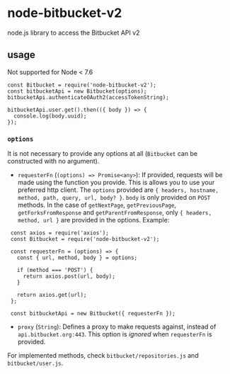 # node-bitbucket-v2
node.js library to access the Bitbucket API v2

## usage
Not supported for Node < 7.6

```
const Bitbucket = require('node-bitbucket-v2');
const bitbucketApi = new Bitbucket(options);
bitbucketApi.authenticateOAuth2(accessTokenString);

bitbucketApi.user.get().then(({ body }) => {
  console.log(body.uuid);
});
```

### `options`
It is not necessary to provide any options at all (`Bitbucket` can be constructed with no argument).
 - `requesterFn` (`(options) => Promise<any>`): If provided, requests will be made using the function you provide. This is allows you to use your preferred http client. The `options` provided are `{ headers, hostname, method, path, query, url, body? }`. `body` is only provided on `POST` methods. In the case of `getNextPage`, `getPreviousPage`, `getForksFromResponse` and `getParentFromResponse`, only `{ headers, method, url }` are provided in the options. Example:
 ```
  const axios = require('axios');
  const Bitbucket = require('node-bitbucket-v2');

  const requesterFn = (options) => {
    const { url, method, body } = options;

    if (method === 'POST') {
      return axios.post(url, body);
    }

    return axios.get(url);
  };

  const bitbucketApi = new Bitbucket({ requesterFn });
 ```
 - `proxy` (`String`): Defines a proxy to make requests against, instead of `api.bitbucket.org:443`. This option is _ignored_ when `requesterFn` is provided.

For implemented methods, check `bitbucket/repositories.js` and `bitbucket/user.js`.
